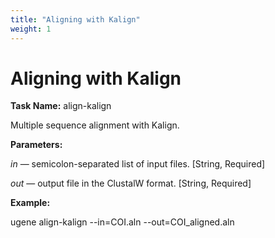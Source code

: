 ```yaml
---
title: "Aligning with Kalign"
weight: 1
---
```



# Aligning with Kalign

**Task Name:** align-kalign

Multiple sequence alignment with Kalign.

**Parameters:**

_in_ — semicolon-separated list of input files. \[String, Required\]

_out_ — output file in the ClustalW format. \[String, Required\]

**Example:**

ugene align-kalign --in=COI.aln --out=COI\_aligned.aln
